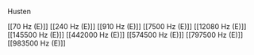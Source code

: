 Husten

[[70 Hz (E)]]
[[240 Hz (E)]]
[[910 Hz (E)]]
[[7500 Hz (E)]]
[[12080 Hz (E)]]
[[145500 Hz (E)]]
[[442000 Hz (E)]]
[[574500 Hz (E)]]
[[797500 Hz (E)]]
[[983500 Hz (E)]]
